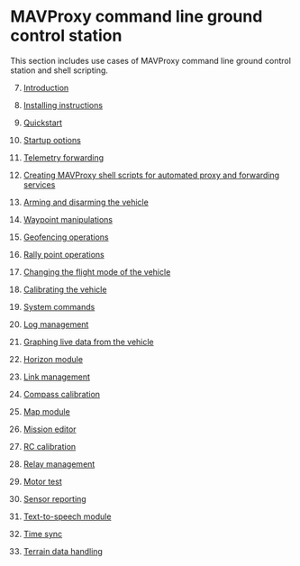 # MAVProxy command line ground control station

This section includes use cases of MAVProxy command line ground control station and shell scripting.

7. [Introduction]()

8. [Installing instructions](installing-mavproxy.md)

9. [Quickstart](mavproxy-quickstart.md)

10. [Startup options](mavproxy-startup-options.md)

11. [Telemetry forwarding](telemetry-forwarding.md)

12. [Creating MAVProxy shell scripts for automated proxy and forwarding services](automated-forwarding-services.md)

13. [Arming and disarming the vehicle](arm-disarm.md)

14. [Waypoint manipulations]()

15. [Geofencing operations]()

16. [Rally point operations]()

17. [Changing the flight mode of the vehicle](flight-mode.md)

18. [Calibrating the vehicle]()

19. [System commands]()

20. [Log management](log-module.md)

21. [Graphing live data from the vehicle]()

22. [Horizon module](horizon-module.md)

23. [Link management]()

24. [Compass calibration]()

25. [Map module](map-module.md)

26. [Mission editor]()

27. [RC calibration]()

28. [Relay management]()

29. [Motor test]()

30. [Sensor reporting](sensors-module.md)

31. [Text-to-speech module](speech-module.md)

32. [Time sync]()

33. [Terrain data handling]()
